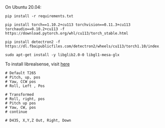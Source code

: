 
On Ubuntu 20.04:
```
pip install -r requirements.txt

pip install torch==1.10.2+cu113 torchvision==0.11.3+cu113 torchaudio==0.10.2+cu113 -f https://download.pytorch.org/whl/cu113/torch_stable.html

pip install detectron2 -f https://dl.fbaipublicfiles.com/detectron2/wheels/cu113/torch1.10/index.html

sudo apt-get install -y libglib2.0-0 libgl1-mesa-glx
```

To install librealsense, visit [here](https://github.com/IntelRealSense/librealsense/blob/master/doc/distribution_linux.md)


```
# Default T265
# Pitch, up, pos
# Yaw, CCW pos
# Roll, Left , Pos

# Transformed
# Roll, right, pos
# Pitch up pos
# Yaw, CW, pos
# continue

# D435, X,Y,Z Out, Right, Down
```
